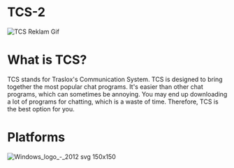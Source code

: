 # TCS-2
![TCS Reklam Gif](https://github.com/Traslox/TCS-2/assets/107253054/b6ee7852-1512-49b0-9a57-719d3f383d5a)

# What is TCS?
TCS stands for Traslox's Communication System. TCS is designed to bring together the most popular chat programs. It's easier than other chat programs, which can sometimes be annoying. You may end up downloading a lot of programs for chatting, which is a waste of time. Therefore, TCS is the best option for you.

# Platforms
![Windows_logo_-_2012 svg](https://github.com/Traslox/TCS-2/assets/107253054/44c7c909-b3b2-4d6a-9d94-854be9c898d2)
150x150
